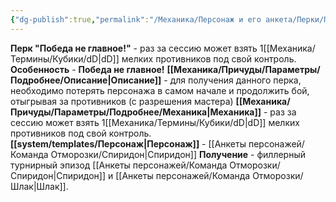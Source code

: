 ```yaml
---
{"dg-publish":true,"permalink":"/Механика/Персонаж и его анкета/Перки/Победа не главное!/","noteIcon":"","created":"2025-08-21T13:47:35.683+03:00","updated":"2025-07-29T23:53:08.409+03:00"}
---
```


**Перк "Победа не главное!"** - раз за сессию может взять 1[[Механика/Термины/Кубики/dD\|dD]] мелких противников под свой контроль.  
**Особенность** - **Победа не главное!**
**[[Механика/Причуды/Параметры/Подробнее/Описание\|Описание]]** - для получения данного перка, необходимо потерять персонажа в самом начале и продолжить бой, отыгрывая за противников (с разрешения мастера)
**[[Механика/Причуды/Параметры/Подробнее/Механика\|Механика]]** - раз за сессию может взять 1[[Механика/Термины/Кубики/dD\|dD]] мелких противников под свой контроль.  
**[[system/templates/Персонаж\|Персонаж]]** - [[Анкеты персонажей/Команда Отморозки/Спиридон\|Спиридон]]
**Получение** - филлерный турнирный эпизод [[Анкеты персонажей/Команда Отморозки/Спиридон\|Спиридон]] и [[Анкеты персонажей/Команда Отморозки/Шлак\|Шлак]]. 